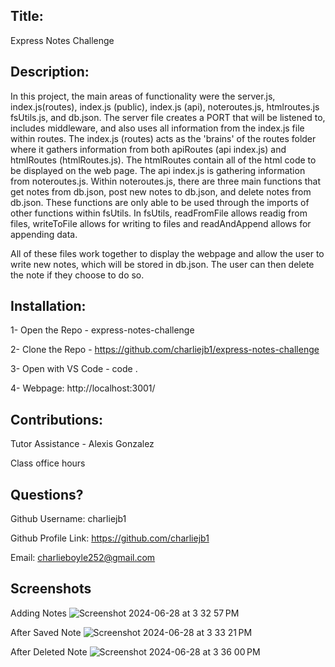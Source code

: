  ## Title: 
 
 Express Notes Challenge 
  
 ## Description: 

In this project, the main areas of functionality were the server.js, index.js(routes), index.js (public), index.js (api), noteroutes.js, htmlroutes.js fsUtils.js, and db.json. The server file creates a PORT that will be listened to, includes middleware, and also uses all information from the index.js file within routes. The index.js (routes) acts as the 'brains' of the routes folder where it gathers information from both apiRoutes (api index.js) and htmlRoutes (htmlRoutes.js).  The htmlRoutes contain all of the html code to be displayed on the web page. The api index.js is gathering information from noteroutes.js. Within noteroutes.js, there are three main functions that get notes from db.json, post new notes to db.json, and delete notes from db.json. These functions are only able to be used through the imports of other functions within fsUtils. In fsUtils, readFromFile allows readig from files, writeToFile allows for writing to files and readAndAppend allows for appending data. 

All of these files work together to display the webpage and allow the user to write new notes, which will be stored in db.json. The user can then delete the note if they choose to do so.


 ## Installation: 

 1- Open the Repo - express-notes-challenge
 
 2- Clone the Repo - https://github.com/charliejb1/express-notes-challenge

 3- Open with VS Code - code .

 4- Webpage:
 http://localhost:3001/
 
 ## Contributions: 

 Tutor Assistance - Alexis Gonzalez

 
 Class office hours 

 ## Questions?

  Github Username: charliejb1
  
  Github Profile Link: https://github.com/charliejb1
  
  Email: charlieboyle252@gmail.com

 ## Screenshots
 
Adding Notes
![Screenshot 2024-06-28 at 3 32 57 PM](https://github.com/charliejb1/express-notes-challenge/assets/159658511/d50468ca-0712-4803-a33a-69461825a7a9)

After Saved Note
![Screenshot 2024-06-28 at 3 33 21 PM](https://github.com/charliejb1/express-notes-challenge/assets/159658511/45340f38-8e0f-467d-8ee9-e3107a1097f2)

After Deleted Note
![Screenshot 2024-06-28 at 3 36 00 PM](https://github.com/charliejb1/express-notes-challenge/assets/159658511/de4d1c40-851e-4d32-8113-37cf8d04f2e1)

  
  
  
